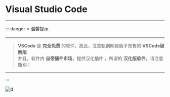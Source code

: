 # Visual Studio Code

---

::: danger  ⭐ 温馨提示


---

> **VSCode** 是 **完全免费** 的软件，故此，注意甄别网络贩子兜售的 **VSCode破解版**  
> 并且，软件内 **自带插件市场**，提供汉化插件 ，所谓的 **汉化版软件**，请注意甄别！  

---

:::

![d](/image/202401071432.png)
